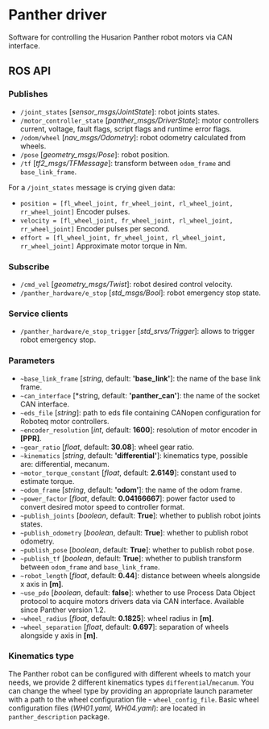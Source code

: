 # Panther driver

Software for controlling the Husarion Panther robot motors via CAN interface.

## ROS API

### Publishes

- `/joint_states` [*sensor_msgs/JointState*]: robot joints states.
- `/motor_controller_state` [*panther_msgs/DriverState*]: motor controllers current, voltage, fault flags, script flags and runtime error flags.
- `/odom/wheel` [*nav_msgs/Odometry*]: robot odometry calculated from wheels.
- `/pose` [*geometry_msgs/Pose*]: robot position.
- `/tf` [*tf2_msgs/TFMessage*]: transform between `odom_frame` and `base_link_frame`.

For a `/joint_states` message is crying given data:

- `position = [fl_wheel_joint, fr_wheel_joint, rl_wheel_joint, rr_wheel_joint]` Encoder pulses.
- `velocity = [fl_wheel_joint, fr_wheel_joint, rl_wheel_joint, rr_wheel_joint]` Encoder pulses per second.
- `effort = [fl_wheel_joint, fr_wheel_joint, rl_wheel_joint, rr_wheel_joint]` Approximate motor torque in Nm.

### Subscribe
- `/cmd_vel` [*geometry_msgs/Twist*]: robot desired control velocity.
- `/panther_hardware/e_stop` [*std_msgs/Bool*]: robot emergency stop state.

### Service clients

- `/panther_hardware/e_stop_trigger` [*std_srvs/Trigger*]: allows to trigger robot emergency stop.

### Parameters

- `~base_link_frame` [*string*, default: **'base_link'**]: the name of the base link frame.
- `~can_interface` [*string, default: **'panther_can'**]: the name of the socket CAN interface.
- `~eds_file` [*string*]: path to eds file containing CANopen configuration for Roboteq motor controllers.
- `~encoder_resolution` [*int*, default: **1600**]: resolution of motor encoder in **[PPR]**.
- `~gear_ratio` [*float*, default: **30.08**]: wheel gear ratio.
- `~kinematics` [*string*, default: **'differential'**]: kinematics type, possible are: differential, mecanum.
- `~motor_torque_constant` [*float*, default: **2.6149**]: constant used to estimate torque.
- `~odom_frame` [*string*, default: **'odom'**]: the name of the odom frame.
- `~power_factor` [*float*, default: **0.04166667**]: power factor used to convert desired motor speed to controller format.
- `~publish_joints` [*boolean*, default: **True**]: whether to publish robot joints states.
- `~publish_odometry` [*boolean*, default: **True**]: whether to publish robot odometry.
- `~publish_pose` [*boolean*, default: **True**]: whether to publish robot pose.
- `~publish_tf` [*boolean*, default: **True**]: whether to publish transform between `odom_frame` and `base_link_frame`.
- `~robot_length` [*float*, default: **0.44**]: distance between wheels alongside x axis in **[m]**.
- `~use_pdo` [*boolean*, default: **false**]: whether to use Process Data Object protocol to acquire motors drivers data via CAN interface. Available since Panther version 1.2.
- `~wheel_radius` [*float*, default: **0.1825**]: wheel radius in **[m]**.
- `~wheel_separation` [*float*, default: **0.697**]: separation of wheels alongside y axis in **[m]**.

### Kinematics type

The Panther robot can be configured with different wheels to match your needs, we provide 2 different kinematics types `differential`/`mecanum`. You can change the wheel type by providing an appropriate launch parameter with a path to the wheel configuration file - `wheel_config_file`. Basic wheel configuration files (*WH01.yaml, WH04.yaml*): are located in `panther_description` package.
